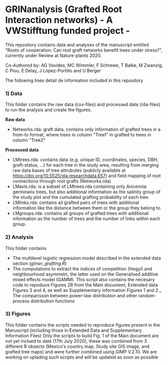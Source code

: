 
# GRINanalysis (Grafted Root Interaction networks) - A VWStifftung funded project -

This repository contains data and analyses of the manuscript entitled "Roots of cooperation: Can root graft networks benefit trees under stress?", currently under Review at Nature-plants 2020.

Co-Authored by: AG Vovides, MC Wimmler, F Schrewe, T Balke, M Zwanzig, C Piou, E Delay, J López-Portillo and U Berger

The following lines detail de information included in this repository

### 1) Data

This folder contains the raw data (csv-files) and processed data (rda-files) to run the analysis and create the figures.

**Raw data**

- Networks.rda: graft data, contains only information of grafted trees in a from-to format, where trees in column "Tree1" in grafted to trees in column "Tree2" 

**Processed data**

  - LMtrees.rda: contains data (e.g. unique ID, coordinates, species, DBH, graft-status, …) for each tree in the study area, resulting from merging raw data bases of tree attrubutes (publicly available at https://doi.org/10.5525/gla.researchdata.657) and field mapping of root connections through root grafts (Networks.rda)
  - LMavis.rda: is a subset of LMtrees.rda containing only Avicennia germinans trees, but also additional information as the salinity group of the study plot and the cumulated grafting probability of each tree.
  - LMlinks.rda: contains all grafted pairs of trees with additional information like the distance between them or the group they belong to.
  - LMgroups.rda: contains all groups of grafted trees with additional information as the number of trees and the number of links within each group.


### 2) Analysis

This folder contains

- The multilevel logistic regression model described in the extended data section (_glmer_grafting.R_)
- The computations to extract the indices of competition (Hegyi) and neighbourhood asymmetri, the latter used on the Generalised additive mixed effects model (GAMM). This script also contains the necesary code to repoduce Figures 2B from the Main document, Extended data Figures 3 and 4, as well as Supplementary information Figures 1 and 2 
_ The comparisson between power-law distribution and other random-process distribution functions

### 3) Figures

This folder contains the scripts needed to reproduce figures present in the Manuscript (including those in Extended Data and Supplementary Information Files)
Only the scripts to build Fig. 1 of the Main document are not yet inclued to date (17th July 2020), these was combined from 3 different R obsects (Mexico's country map, Study site GIS image, and grafted tree maps) and were further combined using GIMP V.2.10. We are working on uplading such scripts and will be updated as soon as possible
